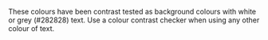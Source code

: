 <p>These colours have been contrast tested as background colours with white or grey (#282828) text. Use a colour contrast checker when using any other colour of text.</p>
